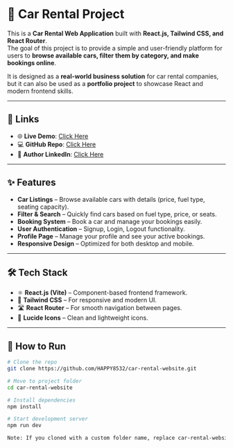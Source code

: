 # 🚗 Car Rental Project  

This is a **Car Rental Web Application** built with **React.js, Tailwind CSS, and React Router**.  
The goal of this project is to provide a simple and user-friendly platform for users to **browse available cars, filter them by category, and make bookings online**.  

It is designed as a **real-world business solution** for car rental companies, but it can also be used as a **portfolio project** to showcase React and modern frontend skills.  

---

## 🔗 Links  
- 🌐 **Live Demo**: [Click Here](https://rentacarweb1.netlify.app/)  
- 💻 **GitHub Repo**: [Click Here](https://github.com/HAPPY8532/car-rental-website)  
- 👤 **Author LinkedIn**: [Click Here](https://www.linkedin.com/in/happy-kumar-reactjsdev0001)  

---

## ✨ Features  
- **Car Listings** – Browse available cars with details (price, fuel type, seating capacity).  
- **Filter & Search** – Quickly find cars based on fuel type, price, or seats.  
- **Booking System** – Book a car and manage your bookings easily.  
- **User Authentication** – Signup, Login, Logout functionality.  
- **Profile Page** – Manage your profile and see your active bookings.  
- **Responsive Design** – Optimized for both desktop and mobile.  

---

## 🛠 Tech Stack  
- ⚛️ **React.js (Vite)** – Component-based frontend framework.  
- 🎨 **Tailwind CSS** – For responsive and modern UI.  
- 🛣️ **React Router** – For smooth navigation between pages.  
- 🔔 **Lucide Icons** – Clean and lightweight icons.  

---

## 🚀 How to Run  

```bash
# Clone the repo
git clone https://github.com/HAPPY8532/car-rental-website.git

# Move to project folder
cd car-rental-website

# Install dependencies
npm install

# Start development server
npm run dev

Note: If you cloned with a custom folder name, replace car-rental-website with your folder name (e.g., car).